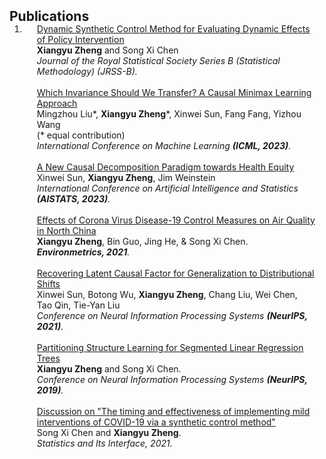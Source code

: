 <h2 id="publications" style="margin: 2px 0px -15px;">Publications</h2>

<div class="publications">
<ol class="bibliography">

<li>
<div class="pub-row">

  <!-- <div class="col-sm-3 abbr" style="position: relative;padding-right: 15px;padding-left: 15px;">
    <img src="assets/img/teaser_example.png" class="teaser img-fluid z-depth-1">
    <abbr class="badge">CVPR</abbr>
  </div> -->

<div class="col-sm-9" style="position: relative;padding-right: 15px;padding-left: 20px;">
    <div class="title"><a href="https://songxichen.com/Uploads/Files/Publication/AirPollution-Alert-unblind.pdf">Dynamic Synthetic Control Method for Evaluating Dynamic Effects of Policy Intervention </a></div>
    <div class="author"> <strong>Xiangyu Zheng</strong> and Song Xi Chen </div>
    <div class="periodical"><em>Journal of the Royal Statistical Society Series B (Statistical Methodology) (JRSS-B).</em></div> 
  </div>
</div>


<br>

<div class="pub-row">
<div class="col-sm-9" style="position: relative;padding-right: 15px;padding-left: 20px;">
    <div class="title"><a href="https://arxiv.org/abs/2107.01876">Which Invariance Should We Transfer? A Causal Minimax Learning Approach </a></div>
    <div class="author">Mingzhou Liu*, <strong>Xiangyu Zheng</strong>*, Xinwei Sun, Fang Fang, Yizhou Wang </div> (* equal contribution)
    <div class="periodical"><em>International Conference on Machine Learning <strong>(ICML, 2023)</strong>.</em></div> 
  </div>
</div>

<br>

<div class="pub-row">
<div class="col-sm-9" style="position: relative;padding-right: 15px;padding-left: 20px;">
    <div class="title"><a href="https://proceedings.mlr.press/v206/sun23a.html">  A New Causal Decomposition Paradigm towards Health Equity </a></div>
    <div class="author"> Xinwei Sun, 
    <strong>Xiangyu Zheng</strong>, Jim Weinstein </div>
    <div class="periodical"><em>International Conference on Artificial Intelligence and Statistics <strong>(AISTATS, 2023)</strong>.</em></div> 
  </div>
</div>

<br>

<div class="pub-row">
<div class="col-sm-9" style="position: relative;padding-right: 15px;padding-left: 20px;">
    <div class="title"><a href="https://onlinelibrary.wiley.com/doi/abs/10.1002/env.2673">  Effects of Corona Virus Disease-19 Control Measures on Air Quality in North China </a></div>
    <div class="author"><strong>Xiangyu Zheng</strong>, Bin Guo, Jing He, & Song Xi Chen.  </div>
    <div class="periodical"><em>
<strong>Environmetrics, 2021</strong>.</em></div> 
  </div>
</div>


<br>

<div class="pub-row">
<div class="col-sm-9" style="position: relative;padding-right: 15px;padding-left: 20px;">
    <div class="title"><a href="https://proceedings.neurips.cc/paper/2021/hash/8c6744c9d42ec2cb9e8885b54ff744d0-Abstract.html">  Recovering Latent Causal Factor for Generalization to Distributional Shifts </a></div>
    <div class="author">Xinwei Sun, Botong Wu, <strong>Xiangyu Zheng</strong>, Chang Liu, Wei Chen, Tao Qin, Tie-Yan Liu </div>
    <div class="periodical"><em>
Conference on Neural Information Processing Systems <strong>(NeurIPS, 2021)</strong>.</em></div> 
  </div>
</div>


<br>

<div class="pub-row">
<div class="col-sm-9" style="position: relative;padding-right: 15px;padding-left: 20px;">
    <div class="title"><a href="https://proceedings.neurips.cc/paper_files/paper/2019/hash/7bb060764a818184ebb1cc0d43d382aa-Abstract.html"> Partitioning Structure Learning for Segmented Linear Regression Trees  </a></div>
    <div class="author">  <strong>Xiangyu Zheng</strong> and Song Xi Chen. </div>
    <div class="periodical"><em>
Conference on Neural Information Processing Systems <strong>(NeurIPS, 2019)</strong>.</em></div> 
  </div>
</div>


<br>

<div class="pub-row">
<div class="col-sm-9" style="position: relative;padding-right: 15px;padding-left: 20px;">
    <div class="title"><a href="https://dx.doi.org/10.4310/20-SII649"> Discussion on "The timing and effectiveness of implementing mild interventions of COVID-19 via a synthetic control method" </a></div>
    <div class="author"> Song Xi Chen and <strong>Xiangyu Zheng</strong>. </div>
    <div class="periodical"><em>
Statistics and Its Interface, 2021.</em></div> 
  </div>
</div>

</li>
  

</ol>
</div>
